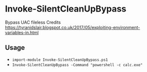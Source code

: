 # Invoke-SilentCleanUpBypass
Bypass UAC fileless
Credits https://tyranidslair.blogspot.co.uk/2017/05/exploiting-environment-variables-in.html  

## Usage
* `import-module Invoke-SilentCleanUpBypass.ps1`  
* `Invoke-SilentCleanUpBypass -Command "powershell -c calc.exe"`  
